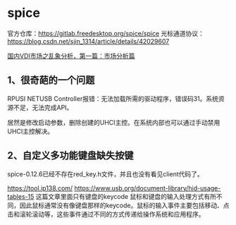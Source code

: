# spice
官方仓库：https://gitlab.freedesktop.org/spice/spice
光标通道协议：
https://blog.csdn.net/sjin_1314/article/details/42029607

[国内VDI市场之乱象分析，第一篇：市场分析篇](https://blog.csdn.net/weixin_33982670/article/details/92509613?utm_medium=distribute.pc_relevant.none-task-blog-BlogCommendFromMachineLearnPai2-1.channel_param&depth_1-utm_source=distribute.pc_relevant.none-task-blog-BlogCommendFromMachineLearnPai2-1.channel_param)

## 1、很奇葩的一个问题
RPUSI NETUSB Controller报错：无法加载所需的驱动程序，错误码31。系统资源不足，无法完成API。

居然是修改启动参数，删除创建的UHCI主控。在系统内部也可以通过手动禁用UHCI主控解决。

## 2、自定义多功能键盘缺失按键
spice-0.12.6已经不存在red_key.h文件，并且也没有看见client代码了。

https://tool.ip138.com/
https://www.usb.org/document-library/hid-usage-tables-15  这篇文章里面只有键盘的keycode
鼠标和键盘的输入处理方式有所不同，因此鼠标通常没有像键盘那样的keycode。鼠标的输入事件主要包括移动、点击和滚轮滚动等，这些事件通过不同的方式传递给操作系统和应用程序。


